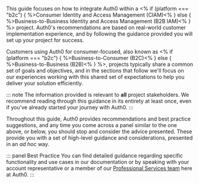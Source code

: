 This guide focuses on how to integrate Auth0 within a <% if (platform === "b2c") { %>Consumer Identity and Access Management (CIAM)<% } else { %>Business-to-Business Identity and Access Management (B2B IAM)<% } %> project. Auth0's recommendations are based on real-world customer implementation experience, and by following the guidance provided you will set up your project for success.

Customers using Auth0 for consumer-focused, also known as <% if (platform === "b2c") { %>Business-to-Consumer (B2C)<% } else { %>Business-to-Business (B2B)<% } %>, projects typically share a common set of goals and objectives, and in the sections that follow we'll focus on our experiences working with this shared set of expectations to help you deliver your solution efficiently.

::: note
The information provided is relevant to **all** project stakeholders. We recommend reading through this guidance in its entirety at least once, even if you've already started your journey with Auth0.
:::

Throughout this guide, Auth0 provides recommendations and best practice suggestions, and any time you come across a panel similar to the one above, or below, you should stop and consider the advice presented. These provide you with a set of high-level guidance and considerations, presented in an *ad hoc* way.

::: panel Best Practice
You can find detailed guidance regarding specific functionality and use cases in our documentation or by speaking with your account representative or a member of our [Professional Services team](/services) here at Auth0.
:::
